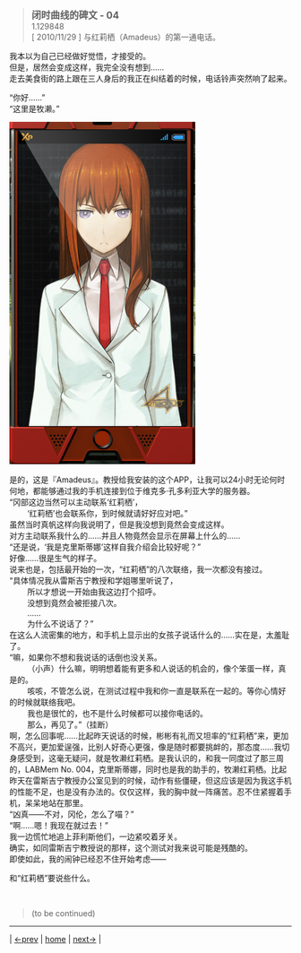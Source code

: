 > <big> **闭时曲线的碑文 - 04** </big>  
> 1.129848  
> [ 2010/11/29 ] 与红莉栖（Amadeus）的第一通电话。

我本以为自己已经做好觉悟，才接受的。  
但是，居然会变成这样，我完全没有想到……  
走去美食街的路上跟在三人身后的我正在纠结着的时候，电话铃声突然响了起来。  

“你好……”  
“这里是牧濑。”  

![](../pics/018.png)

是的，这是『Amadeus』。教授给我安装的这个APP，让我可以24小时无论何时何地，都能够通过我的手机连接到位于维克多·孔多利亚大学的服务器。  
“冈部这边当然可以主动联系‘红莉栖’，  
&emsp;&emsp; ‘红莉栖’也会联系你，到时候就请好好应对吧。”  
虽然当时真帆这样向我说明了，但是我没想到竟然会变成这样。  
对方主动联系我什么的……并且人物竟然会显示在屏幕上什么的……  
“还是说，‘我是克里斯蒂娜’这样自我介绍会比较好呢？”  
好像……很是生气的样子。  
说来也是，包括最开始的一次，“红莉栖”的八次联络，我一次都没有接过。  
“具体情况我从雷斯吉宁教授和学姐哪里听说了，  
&emsp;&emsp; 所以才想说一开始由我这边打个招呼。  
&emsp;&emsp; 没想到竟然会被拒接八次。  
&emsp;&emsp; ……  
&emsp;&emsp; 为什么不说话了？”  
在这么人流密集的地方，和手机上显示出的女孩子说话什么的……实在是，太羞耻了。  
“嘛，如果你不想和我说话的话倒也没关系。  
&emsp;&emsp; （小声）什么嘛，明明想着能有更多和人说话的机会的，像个笨蛋一样，真是的。  
&emsp;&emsp; 咳咳，不管怎么说，在测试过程中我和你一直是联系在一起的。等你心情好的时候就联络我吧。  
&emsp;&emsp; 我也是很忙的，也不是什么时候都可以接你电话的。  
&emsp;&emsp; 那么，再见了。”（挂断）  
啊，怎么回事呢……比起昨天说话的时候，彬彬有礼而又坦率的“红莉栖”来，更加不高兴，更加爱逞强，比别人好奇心更强，像是随时都要挑衅的，那态度……我切身感受到，这毫无疑问，就是牧濑红莉栖。是我认识的，和我一同度过了那三周的，LABMem No. 004，克里斯蒂娜，同时也是我的助手的，牧濑红莉栖。比起昨天在雷斯吉宁教授办公室见到的时候，动作有些僵硬，但这应该是因为我这手机的性能不足，也是没有办法的。仅仅这样，我的胸中就一阵痛苦。忍不住紧握着手机，呆呆地站在那里。  
“凶真——不对，冈伦，怎么了喵？”  
“啊……嗯！我现在就过去！”  
我一边慌忙地追上菲利斯他们，一边紧咬着牙关。  
确实，如同雷斯吉宁教授说的那样，这个测试对我来说可能是残酷的。  
即使如此，我的闹钟已经忍不住开始考虑——  

和“红莉栖”要说些什么。


<br/>  

> (to be continued)
---

| [←prev](./0008) | [home](../../) | [next→](./0010) |  
